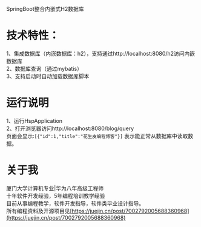 SpringBoot整合内嵌式H2数据库
# 技术特性：  
1、集成数据库（内嵌数据库：h2），支持通过http://localhost:8080/h2访问内嵌数据库  
2、数据库查询（通过mybatis）  
3、支持启动时自动加载数据库脚本  

# 运行说明
1、运行HspApplication  
2、打开浏览器访问http://localhost:8080/blog/query  
页面会显示:`[{"id":1,"title":"花生皮编程博客"}]`
表示能正常从数据库中读取数据。


# 关于我
厦门大学计算机专业|华为八年高级工程师  
十年软件开发经验，5年编程培训教学经验  
目前从事编程教学，软件开发指导，软件类毕业设计指导。  
所有编程资料及开源项目见[https://juejin.cn/post/7002792005688360968](https://juejin.cn/post/7002792005688360968)